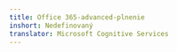 ```yaml
---
title: Office 365-advanced-plnenie
inshort: Nedefinovaný
translator: Microsoft Cognitive Services
---
```




